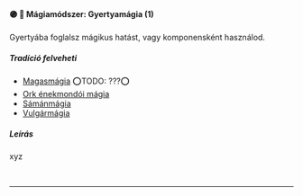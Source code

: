 #### 🟣 💫 Mágiamódszer: Gyertyamágia (1)

Gyertyába foglalsz mágikus hatást, vagy komponensként használod.

##### Tradíció felveheti

- [Magasmágia](../051_01_magasmagia.md) ⭕TODO: ???⭕
- [Ork énekmondói mágia](../051_07_ork_enekmondoi_magia.md)
- [Sámánmágia](../051_06_samanmagia.md)
- [Vulgármágia](../051_02_vulgarmagia.md)

##### Leírás

xyz

<br />

---
